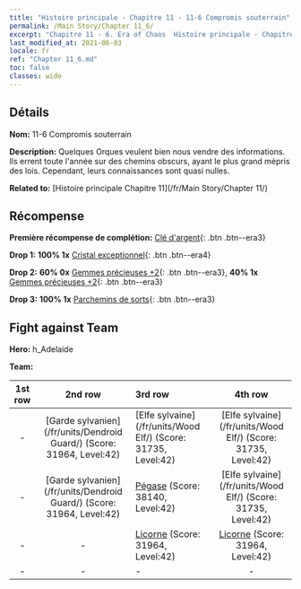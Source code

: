 ```yaml
---
title: "Histoire principale - Chapitre 11 - 11-6 Compromis souterrain"
permalink: /Main Story/Chapter 11_6/
excerpt: "Chapitre 11 - 6. Era of Chaos  Histoire principale - Chapitre 11_6. 11-6 Compromis souterrain"
last_modified_at: 2021-06-03
locale: fr
ref: "Chapter 11_6.md"
toc: false
classes: wide
---
```


## Détails

 **Nom:** 11-6 Compromis souterrain

 **Description:** Quelques Orques veulent bien nous vendre des informations. Ils errent toute l'année sur des chemins obscurs, ayant le plus grand mépris des lois. Cependant, leurs connaissances sont quasi nulles.

 **Related to:** [Histoire principale Chapitre 11](/fr/Main Story/Chapter 11/)

## Récompense

 **Première récompense de complétion:** [Clé d'argent](/ItemsFR/con_693/){: .btn .btn--era3}

 **Drop 1:** **100% 1x** [Cristal exceptionnel](/ItemsFR/mat_38/){: .btn .btn--era4}

 **Drop 2:** **60% 0x** [Gemmes précieuses +2](/ItemsFR/mat_30/){: .btn .btn--era3}, **40% 1x** [Gemmes précieuses +2](/ItemsFR/mat_30/){: .btn .btn--era3}

 **Drop 3:** **100% 1x** [Parchemins de sorts](/ItemsFR/con_694/){: .btn .btn--era3}


## Fight against Team
 **Hero:** h_Adelaide

 **Team:**


  | 1st row | 2nd row | 3rd row | 4th row |
  |:----:|:----:|:----|:----:|
  | - | [Garde sylvanien](/fr/units/Dendroid Guard/) (Score: 31964, Level:42)  | [Elfe sylvaine](/fr/units/Wood Elf/) (Score: 31735, Level:42)  | [Elfe sylvaine](/fr/units/Wood Elf/) (Score: 31735, Level:42)  |
  | - | [Garde sylvanien](/fr/units/Dendroid Guard/) (Score: 31964, Level:42)  | [Pégase](/fr/units/Pegasus/) (Score: 38140, Level:42)  | [Elfe sylvaine](/fr/units/Wood Elf/) (Score: 31735, Level:42)  |
  | - | - | [Licorne](/fr/units/Unicorn/) (Score: 31964, Level:42)  | [Licorne](/fr/units/Unicorn/) (Score: 31964, Level:42)  |
  | - | - | - | - |



